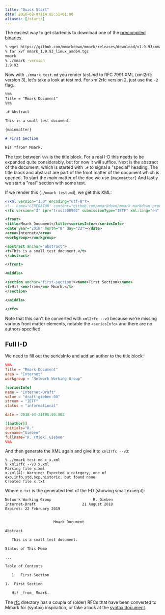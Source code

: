 ```yaml
---
title: "Quick Start"
date: 2018-08-07T14:05:51+01:00
aliases: [/start/]
---
```


The easiest way to get started is to download one of the [precompiled
binaries](https://github.com/mmarkdown/mmark/releases).

~~~ sh
% wget https://github.com/mmarkdown/mmark/releases/download/v1.9.93/mmark_1.9.93_linux_amd64.tgz
% tar xvf mmark_1.9.93_linux_amd64.tgz
mmark
% ./mmark -version
1.9.93
~~~

Now with `./mmark test.md` you render *test.md* to RFC 7991 XML (xml2rfc version 3), let's take
a look at test.md. For xml2rfc version 2, just use the `-2` flag.

~~~ markdown
%%%
Title = "Mmark Document"
%%%

.# Abstract

This is a small test document.

{mainmatter}

# First Section

Hi! *from* Mmark.
~~~

The text between `%%%` is the title block. For a real I-D this needs to be expanded quite
considerably, but for now it will suffice. Next is the abstract of the document, which is started
with `.#` to signal a "special" heading. The title block and abstract are part of the front matter
of the document which is opened. To start the *main* matter of the doc we use `{mainmatter}`
And lastly we start a "real" section with some text.

If we render this (`./mmark test.md`), we get this XML:

~~~ xml
<?xml version="1.0" encoding="utf-8"?>
<!-- name="GENERATOR" content="github.com/mmarkdown/mmark markdown processor for Go" -->
<rfc version="3" ipr="trust200902" submissionType="IETF" xml:lang="en" consensus="false" xmlns:xi="http://www.w3.org/2001/XInclude">

<front>
<title>Mmark Document</title><seriesInfo></seriesInfo>
<date year="2018" month="8" day="22"></date>
<area>Internet</area>
<workgroup></workgroup>

<abstract anchor="abstract">
<t>This is a small test document.</t>
</abstract>

</front>

<middle>

<section anchor="first-section"><name>First Section</name>
<t>Hi! <em>from</em> Mmark.</t>
</section>

</middle>

</rfc>
~~~

Note that this can't be converted with `xml2rfc --v3` because we're missing various front matter
elements, notable the `<seriesInfo>` and there are no authors specified.

## Full I-D

We need to fill out the seriesInfo and add an author to the title block:

~~~ toml
%%%
Title = "Mmark Document"
area = "Internet"
workgroup = "Network Working Group"

[seriesInfo]
name = "Internet-Draft"
value = "draft-gieben-00"
stream = "IETF"
status = "informational"

date = 2018-08-21T00:00:00Z

[[author]]
initials="R."
surname="Gieben"
fullname="R. (Miek) Gieben"
%%%
~~~

And then generate the XML again and give it to `xml2rfc --v3`:

~~~
% ./mmark test.md > x.xml
% xml2rfc --v3 x.xml
Parsing file x.xml
x.xml(4): Warning: Expected a category, one of exp,info,std,bcp,historic, but found none
Created file x.txt
~~~

Where `x.txt` is the generated text of the I-D (showing small excerpt):

~~~ txt
Network Working Group                   R. Gieben
Internet-Draft                     21 August 2018
Expires: 22 February 2019


                      Mmark Document

Abstract

   This is a small test document.

Status of This Memo

...

Table of Contents

   1.  First Section

1.  First Section

   Hi! _from_ Mmark.
~~~

The [rfc](https://github.com/mmarkdown/mmark/tree/master/rfc) directory has a couple of (older) RFCs that
have been converted to Mmark for (syntax) inspiration, or take a look at the [syntax
document](/syntax).
